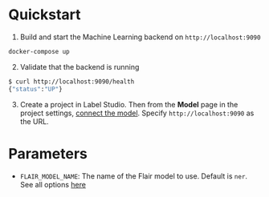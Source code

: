 <!--
---
title: NLP labeling with Flair 
type: blog
tier: all
order: 65
meta_title: Use Flair with Label Studio
meta_description: Tutorial on how to use Label Studio and Flair for faster NLP labeling 
categories:
    - tutorial
    - named language processing
    - flair
image: "/tutorials/gpt2.png"
---
-->

# Quickstart

1. Build and start the Machine Learning backend on `http://localhost:9090`

```bash
docker-compose up
```

2. Validate that the backend is running

```bash
$ curl http://localhost:9090/health
{"status":"UP"}
```

3. Create a project in Label Studio. Then from the **Model** page in the project settings, [connect the model](https://labelstud.io/guide/ml#Connect-the-model-to-Label-Studio). Specify `http://localhost:9090` as the URL.


# Parameters

- `FLAIR_MODEL_NAME`: The name of the Flair model to use. Default is `ner`. See all options [here](https://flairnlp.github.io/docs/tutorial-basics/tagging-entities#list-of-ner-models)